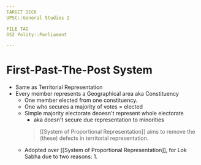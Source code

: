 ```yaml
---
TARGET DECK
UPSC::General Studies 2

FILE TAG
GS2 Polity::Parliament

---
```


# First-Past-The-Post System
- Same as Territorial Representation
- Every member represents a Geographical area aka Constituency
	- One member elected from one constituency.
	- One who secures a majority of votes = elected
	- Simple majority electorate deoesn't represent whole electorate 
		- aka doesn't secure due representation to minorities 
		> [[System of Proportional Representation]] aims to remove the (these) defects in territorial representation.
	- Adopted over [[System of Proportional Representation]], for Lok Sabha due to two reasons:
		1. 


